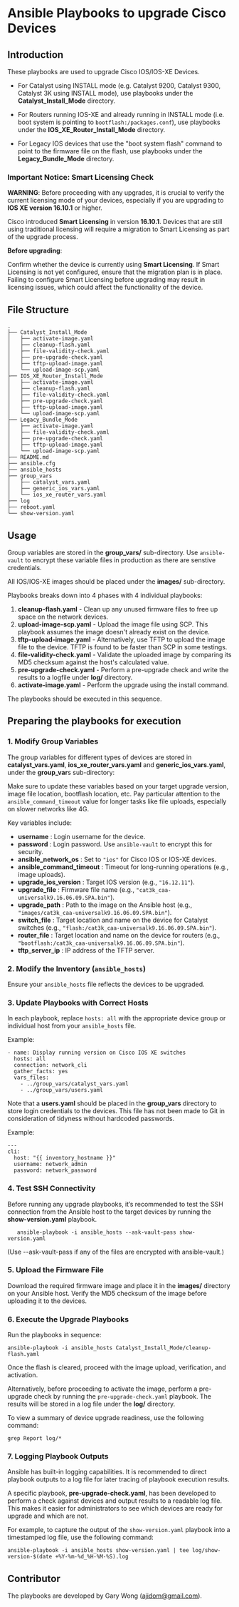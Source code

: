 # Ansible Playbooks to upgrade Cisco Devices

## Introduction
These playbooks are used to upgrade Cisco IOS/IOS-XE Devices.

- For Catalyst using INSTALL mode (e.g. Catalyst 9200, Catalyst 9300, Catalyst 3K using INSTALL mode), use playbooks under the **Catalyst_Install_Mode** directory.

- For Routers running IOS-XE and already running in INSTALL mode (i.e. boot system is pointing to ```bootflash:/packages.conf```), use playbooks under the **IOS_XE_Router_Install_Mode** directory.

- For Legacy IOS devices that use the "boot system flash" command to point to the firmware file on the flash, use playbooks under the **Legacy_Bundle_Mode** directory.

### Important Notice: Smart Licensing Check
**WARNING**: Before proceeding with any upgrades, it is crucial to verify the current licensing mode of your devices, especially if you are upgrading to **IOS XE version 16.10.1** or higher.

Cisco introduced **Smart Licensing** in version **16.10.1**. Devices that are still using traditional licensing will require a migration to Smart Licensing as part of the upgrade process.

**Before upgrading**:

Confirm whether the device is currently using **Smart Licensing**.
If Smart Licensing is not yet configured, ensure that the migration plan is in place.
Failing to configure Smart Licensing before upgrading may result in licensing issues, which could affect the functionality of the device.

## File Structure
```
.
├── Catalyst_Install_Mode
│   ├── activate-image.yaml
│   ├── cleanup-flash.yaml
│   ├── file-validity-check.yaml
│   ├── pre-upgrade-check.yaml
│   ├── tftp-upload-image.yaml
│   └── upload-image-scp.yaml
├── IOS_XE_Router_Install_Mode
│   ├── activate-image.yaml
│   ├── cleanup-flash.yaml
│   ├── file-validity-check.yaml
│   ├── pre-upgrade-check.yaml
│   ├── tftp-upload-image.yaml
│   └── upload-image-scp.yaml
├── Legacy_Bundle_Mode
│   ├── activate-image.yaml
│   ├── file-validity-check.yaml
│   ├── pre-upgrade-check.yaml
│   ├── tftp-upload-image.yaml
│   └── upload-image-scp.yaml
├── README.md
├── ansible.cfg
├── ansible_hosts
├── group_vars
│   ├── catalyst_vars.yaml
│   ├── generic_ios_vars.yaml
│   └── ios_xe_router_vars.yaml
├── log
├── reboot.yaml
└── show-version.yaml
```


## Usage

Group variables are stored in the **group_vars/** sub-directory. Use ```ansible-vault``` to encrypt these variable files in production as there are senstive credentials.

All IOS/IOS-XE images should be placed under the **images/** sub-directory. 

Playbooks breaks down into 4 phases with 4 individual playbooks:
1. **cleanup-flash.yaml**       - Clean up any unused firmware files to free up space on the network devices.  
2. **upload-image-scp.yaml**    - Upload the image file using SCP. This playbook assumes the image doesn't already exist on the device.
3. **tftp-upload-image.yaml**   - Alternatively, use TFTP to upload the image file to the device. TFTP is found to be faster than SCP in some testings. 
4. **file-validity-check.yaml** - Validate the uploaded image by comparing its MD5 checksum against the host's calculated value.
5. **pre-upgrade-check.yaml**   - Perform a pre-upgrade check and write the results to a logfile under **log/** directory.
6. **activate-image.yaml**      - Perform the upgrade using the install command.

The playbooks should be executed in this sequence.


## Preparing the playbooks for execution

### 1. Modify Group Variables
The group variables for different types of devices are stored in **catalyst_vars.yaml**, **ios_xe_router_vars.yaml** and **generic_ios_vars.yaml**, under the **group_var**s sub-directory:

Make sure to update these variables based on your target upgrade version, image file location, bootflash location, etc. Pay particular attention to the ```ansible_command_timeout``` value for longer tasks like file uploads, especially on slower networks like 4G.

Key variables include:
- **username**                : Login username for the device.
- **password**                : Login password. Use ```ansible-vault``` to encrypt this for security.
- **ansible_network_os**      : Set to ```"ios"``` for Cisco IOS or IOS-XE devices.
- **ansible_command_timeout** : Timeout for long-running operations (e.g., image uploads).
- **upgrade_ios_version**     : Target IOS version (e.g., ```"16.12.11"```).
- **upgrade_file**            : Firmware file name (e.g., ```"cat3k_caa-universalk9.16.06.09.SPA.bin"```).
- **upgrade_path**            : Path to the image on the Ansible host (e.g., ```"images/cat3k_caa-universalk9.16.06.09.SPA.bin"```).
- **switch_file**             : Target location and name on the device for Catalyst switches (e.g., ```"flash:/cat3k_caa-universalk9.16.06.09.SPA.bin"```).
- **router_file**             : Target location and name on the device for routers (e.g., ```"bootflash:/cat3k_caa-universalk9.16.06.09.SPA.bin"```).
- **tftp_server_ip**          : IP address of the TFTP server.


### 2. Modify the Inventory (```ansible_hosts```) 

Ensure your ```ansible_hosts``` file reflects the devices to be upgraded.

### 3. Update Playbooks with Correct Hosts

In each playbook, replace ```hosts: all``` with the appropriate device group or individual host from your ```ansible_hosts``` file.

Example:
```
- name: Display running version on Cisco IOS XE switches 
  hosts: all
  connection: network_cli
  gather_facts: yes
  vars_files:
    - ../group_vars/catalyst_vars.yaml 
    - ../group_vars/users.yaml
```

Note that a **users.yaml** should be placed in the **group_vars** directory to store login credentials to the devices. 
This file has not been made to Git in consideration of tidyness without hardcoded passwords. 

Example:
```
---
cli:
  host: "{{ inventory_hostname }}"
  username: network_admin
  password: network_password
```

### 4. Test **SSH** Connectivity

Before running any upgrade playbooks, it’s recommended to test the SSH connection from the Ansible host to the target devices by running the **show-version.yaml** playbook.
```
   ansible-playbook -i ansible_hosts --ask-vault-pass show-version.yaml
```
(Use --ask-vault-pass if any of the files are encrypted with ansible-vault.)

### 5. Upload the Firmware File

Download the required firmware image and place it in the **images/** directory on your Ansible host. Verify the MD5 checksum of the image before uploading it to the devices.

### 6. Execute the Upgrade Playbooks

Run the playbooks in sequence:
```
ansible-playbook -i ansible_hosts Catalyst_Install_Mode/cleanup-flash.yaml
```

Once the flash is cleared, proceed with the image upload, verification, and activation.

Alternatively, before proceeding to activate the image, perform a pre-upgrade check by running the ```pre-upgrade-check.yaml``` playbook. The results will be stored in a log file under the **log/** directory.

To view a summary of device upgrade readiness, use the following command:
```
grep Report log/*
```

### 7. Logging Playbook Outputs

Ansible has built-in logging capabilities. It is recommended to direct playbook outputs to a log file for later tracing of playbook execution results.

A specific playbook, **pre-upgrade-check.yaml**, has been developed to perform a check against devices and output results to a readable log file. This makes it easier for administrators to see which devices are ready for upgrade and which are not.

For example, to capture the output of the ```show-version.yaml``` playbook into a timestamped log file, use the following command:

```
ansible-playbook -i ansible_hosts show-version.yaml | tee log/show-version-$(date +%Y-%m-%d_%H-%M-%S).log
```


## Contributor

The playbooks are developed by Gary Wong (ajidom@gmail.com).
